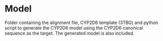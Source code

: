 # Model
Folder containing the alignment file, CYP2D6 template (3TBG) and python script to generate the CYP2D6 model using the CYP2D6 canonical sequence as the target. The generated model is also included. 
